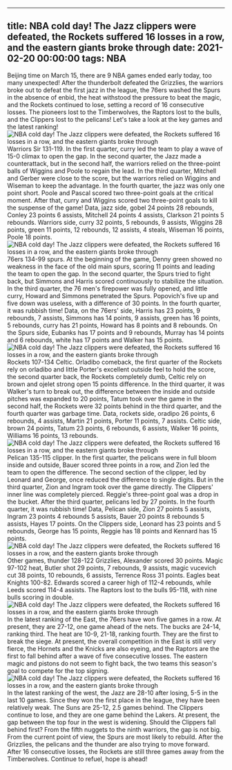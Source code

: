 
---
title: NBA cold day! The Jazz clippers were defeated, the Rockets suffered 16 losses in a row, and the eastern giants broke through
date: 2021-02-20 00:00:00
tags:  NBA
---
Beijing time on March 15, there are 9 NBA games ended early today, too many unexpected! After the thunderbolt defeated the Grizzlies, the warriors broke out to defeat the first jazz in the league, the 76ers washed the Spurs in the absence of enbid, the heat withstood the pressure to beat the magic, and the Rockets continued to lose, setting a record of 16 consecutive losses. The pioneers lost to the Timberwolves, the Raptors lost to the bulls, and the Clippers lost to the pelicans! Let's take a look at the key games and the latest ranking!
![NBA cold day! The Jazz clippers were defeated, the Rockets suffered 16 losses in a row, and the eastern giants broke through](74fd558d-a5ca-4837-945c-bd3eb8cf925b.gif)
Warriors Sir 131-119. In the first quarter, curry led the team to play a wave of 15-0 climax to open the gap. In the second quarter, the Jazz made a counterattack, but in the second half, the warriors relied on the three-point balls of Wiggins and Poole to regain the lead. In the third quarter, Mitchell and Gerber were close to the score, but the warriors relied on Wiggins and Wiseman to keep the advantage. In the fourth quarter, the jazz was only one point short. Poole and Pascal scored two three-point goals at the critical moment. After that, curry and Wiggins scored two three-point goals to kill the suspense of the game! Data, jazz side, gobel 24 points 28 rebounds, Conley 23 points 6 assists, Mitchell 24 points 4 assists, Clarkson 21 points 5 rebounds. Warriors side, curry 32 points, 5 rebounds, 9 assists, Wiggins 28 points, green 11 points, 12 rebounds, 12 assists, 4 steals, Wiseman 16 points, Poole 18 points.
![NBA cold day! The Jazz clippers were defeated, the Rockets suffered 16 losses in a row, and the eastern giants broke through](af2e187e-68c6-40e4-87c1-a6cd64255fb1.gif)
76ers 134-99 spurs. At the beginning of the game, Denny green showed no weakness in the face of the old main spurs, scoring 11 points and leading the team to open the gap. In the second quarter, the Spurs tried to fight back, but Simmons and Harris scored continuously to stabilize the situation. In the third quarter, the 76 men's firepower was fully opened, and little curry, Howard and Simmons penetrated the Spurs. Popovich's five up and five down was useless, with a difference of 30 points. In the fourth quarter, it was rubbish time! Data, on the 76ers' side, Harris has 23 points, 9 rebounds, 7 assists, Simmons has 14 points, 9 assists, green has 16 points, 5 rebounds, curry has 21 points, Howard has 8 points and 8 rebounds. On the Spurs side, Eubanks has 17 points and 9 rebounds, Murray has 14 points and 6 rebounds, white has 17 points and Walker has 15 points.
![NBA cold day! The Jazz clippers were defeated, the Rockets suffered 16 losses in a row, and the eastern giants broke through](f0c50f18-068a-4251-8a0e-f767fe06ccb1.gif)
Rockets 107-134 Celtic. Orladibo comeback, the first quarter of the Rockets rely on orladibo and little Porter's excellent outside feel to hold the score, the second quarter back, the Rockets completely dumb, Celtic rely on brown and ojelet strong open 15 points difference. In the third quarter, it was Walker's turn to break out, the difference between the inside and outside pitches was expanded to 20 points, Tatum took over the game in the second half, the Rockets were 32 points behind in the third quarter, and the fourth quarter was garbage time. Data, rockets side, oradipo 26 points, 6 rebounds, 4 assists, Martin 21 points, Porter 11 points, 7 assists. Celtic side, brown 24 points, Tatum 23 points, 6 rebounds, 6 assists, Walker 16 points, Williams 16 points, 13 rebounds.
![NBA cold day! The Jazz clippers were defeated, the Rockets suffered 16 losses in a row, and the eastern giants broke through](f9f539ef-ee7b-42a3-a500-4148d400972a.gif)
Pelican 135-115 clipper. In the first quarter, the pelicans were in full bloom inside and outside, Bauer scored three points in a row, and Zion led the team to open the difference. The second section of the clipper, led by Leonard and George, once reduced the difference to single digits. But in the third quarter, Zion and Ingram took over the game directly. The Clippers' inner line was completely pierced. Reggie's three-point goal was a drop in the bucket. After the third quarter, pelicans led by 27 points. In the fourth quarter, it was rubbish time! Data, Pelican side, Zion 27 points 5 assists, Ingram 23 points 4 rebounds 5 assists, Bauer 20 points 8 rebounds 5 assists, Hayes 17 points. On the Clippers side, Leonard has 23 points and 5 rebounds, George has 15 points, Reggie has 18 points and Kennard has 15 points.
![NBA cold day! The Jazz clippers were defeated, the Rockets suffered 16 losses in a row, and the eastern giants broke through](7b439b0e-6745-4492-8749-008541724e9a.gif)
Other games, thunder 128-122 Grizzlies, Alexander scored 30 points. Magic 97-102 heat, Butler shot 29 points, 7 rebounds, 9 assists, magic vucevich cut 38 points, 10 rebounds, 6 assists, Terrence Ross 31 points. Eagles beat Knights 100-82. Edwards scored a career high of 112-4 rebounds, while Leeds scored 114-4 assists. The Raptors lost to the bulls 95-118, with nine bulls scoring in double.
![NBA cold day! The Jazz clippers were defeated, the Rockets suffered 16 losses in a row, and the eastern giants broke through](46581846-768b-42b0-981e-86ca0d67b08d.gif)
In the latest ranking of the East, the 76ers have won five games in a row. At present, they are 27-12, one game ahead of the nets. The bucks are 24-14, ranking third. The heat are 10-9, 21-18, ranking fourth. They are the first to break the siege. At present, the overall competition in the East is still very fierce, the Hornets and the Knicks are also eyeing, and the Raptors are the first to fall behind after a wave of five consecutive losses. The eastern magic and pistons do not seem to fight back, the two teams this season's goal to compete for the top signing.
![NBA cold day! The Jazz clippers were defeated, the Rockets suffered 16 losses in a row, and the eastern giants broke through](7ced4e0a-cc60-4b64-a27c-b7c68e6a5d11.gif)
In the latest ranking of the west, the Jazz are 28-10 after losing, 5-5 in the last 10 games. Since they won the first place in the league, they have been relatively weak. The Suns are 25-12, 2.5 games behind. The Clippers continue to lose, and they are one game behind the Lakers. At present, the gap between the top four in the west is widening. Should the Clippers fall behind first? From the fifth nuggets to the ninth warriors, the gap is not big. From the current point of view, the Spurs are most likely to rebuild. After the Grizzlies, the pelicans and the thunder are also trying to move forward. After 16 consecutive losses, the Rockets are still three games away from the Timberwolves. Continue to refuel, hope is ahead!